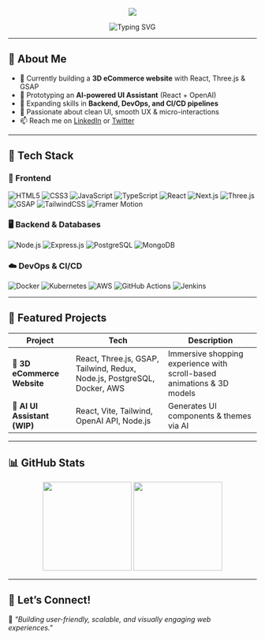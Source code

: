 <!-- Profile Header -->
<p align="center">
  <img src="https://capsule-render.vercel.app/api?type=waving&color=0:16e2e2,100:3288e6&height=180&section=header&text=Piyush%20Patil%20🚀&fontSize=36&fontColor=ffffff" />
</p>

<!-- Role & Tagline -->
<p align="center">
  <img src="https://readme-typing-svg.demolab.com?font=Fira+Code&weight=500&size=20&pause=1000&center=true&vCenter=true&width=800&lines=Frontend+%26+Fullstack+Developer;Immersive+3D+Web+Experiences;Building+Scalable+%26+Interactive+Apps" alt="Typing SVG" />
</p>

---

## 🌟 About Me
- 🔭 Currently building a **3D eCommerce website** with React, Three.js & GSAP  
- 🤖 Prototyping an **AI-powered UI Assistant** (React + OpenAI)  
- 🌱 Expanding skills in **Backend, DevOps, and CI/CD pipelines**  
- 💬 Passionate about clean UI, smooth UX & micro-interactions  
- 📫 Reach me on [LinkedIn](https://www.linkedin.com/in/piyush-patil-7a2a261b9/) or [Twitter](https://x.com/Piyushrajput710)  

---

## 🧰 Tech Stack

### 🎨 Frontend
![HTML5](https://img.shields.io/badge/HTML5-E34F26?style=flat&logo=html5&logoColor=white)
![CSS3](https://img.shields.io/badge/CSS3-1572B6?style=flat&logo=css3&logoColor=white)
![JavaScript](https://img.shields.io/badge/JavaScript-F7DF1E?style=flat&logo=javascript&logoColor=black)
![TypeScript](https://img.shields.io/badge/TypeScript-3178C6?style=flat&logo=typescript&logoColor=white)
![React](https://img.shields.io/badge/React-20232A?style=flat&logo=react)
![Next.js](https://img.shields.io/badge/Next.js-000000?style=flat&logo=nextdotjs)
![Three.js](https://img.shields.io/badge/Three.js-black?style=flat&logo=three.js)
![GSAP](https://img.shields.io/badge/GSAP-88CE02?style=flat&logo=greensock&logoColor=black)
![TailwindCSS](https://img.shields.io/badge/Tailwind-06B6D4?style=flat&logo=tailwindcss)
![Framer Motion](https://img.shields.io/badge/Framer%20Motion-black?style=flat&logo=framer)

### 🖥 Backend & Databases
![Node.js](https://img.shields.io/badge/Node.js-339933?style=flat&logo=node.js&logoColor=white)
![Express.js](https://img.shields.io/badge/Express.js-000000?style=flat&logo=express)
![PostgreSQL](https://img.shields.io/badge/PostgreSQL-4169E1?style=flat&logo=postgresql&logoColor=white)
![MongoDB](https://img.shields.io/badge/MongoDB-47A248?style=flat&logo=mongodb&logoColor=white)

### ☁️ DevOps & CI/CD
![Docker](https://img.shields.io/badge/Docker-2496ED?style=flat&logo=docker&logoColor=white)
![Kubernetes](https://img.shields.io/badge/Kubernetes-326CE5?style=flat&logo=kubernetes&logoColor=white)
![AWS](https://img.shields.io/badge/AWS-232F3E?style=flat&logo=amazon-aws)
![GitHub Actions](https://img.shields.io/badge/GitHub%20Actions-2088FF?style=flat&logo=github-actions&logoColor=white)
![Jenkins](https://img.shields.io/badge/Jenkins-D24939?style=flat&logo=jenkins&logoColor=white)

---

## 🚀 Featured Projects

| Project | Tech | Description |
|--------|------|-------------|
| 🛒 **3D eCommerce Website** | React, Three.js, GSAP, Tailwind, Redux, Node.js, PostgreSQL, Docker, AWS | Immersive shopping experience with scroll-based animations & 3D models |
| 🤖 **AI UI Assistant (WIP)** | React, Vite, Tailwind, OpenAI API, Node.js | Generates UI components & themes via AI |

---

## 📊 GitHub Stats

<p align="center">
  <img src="https://github-readme-stats.vercel.app/api?username=Piyush-Rajput7&show_icons=true&theme=tokyonight" height="180" />
  <img src="https://github-readme-streak-stats.herokuapp.com/?user=Piyush-Rajput7&theme=tokyonight" height="180"/>
</p>

---

## 🤝 Let’s Connect!
💬 *"Building user-friendly, scalable, and visually engaging web experiences."*  
